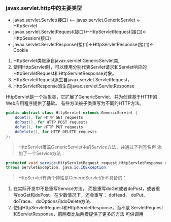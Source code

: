### javax.servlet.http中的主要类型

* javax.servlet.Servlet(接口) <-- javax.servlet.GenericServlet <- HttpServlet
* javax.servlet.ServletRequest(接口)<-HttpServletRequest(接口)<-HttpSession(接口)
* javax.servlet.ServletResponse(接口)<-HttpServletResponse(接口)<-Cookie

1. HttpServlet类继承自javax.servlet.GenericServlet类,
2. 使用HttpServlet时，可以使用分别代表Servlet请求和Servlet响应的
HttpServletRequest和HttpServletResponse对象。
3. HttpServletRequest派生自javax.servlet.ServletRequest，
4. HttpServletResponse派生自javax.servlet.ServletResponse

HttpServlet是一个抽象类，它扩展了GenericServlet，并为创建基于HTTP的Web应用程序提供了基础。 有些方法被子类重写为不同的HTTP方法。

```java
public abstract class HttpServlet extends GenericServlet {
    doGet(), for HTTP GET requests
    doPost(), for HTTP POST requests
    doPut(), for HTTP PUT requests
    doDelete(), for HTTP DELETE requests
};
```

>HttpServlet覆盖GenericServlet中的Service方法，并通过下列签名再
添加了一个Service方法：

```java
protected void service(HttpServletRequest request,HttpServletResponse response)
throws ServletException, java.io.IOException
```

>HttpServlet有两个特性是GenericServlet所不具备的：

1. 在实际开发中不是重写Service方法， 而是重写doGet或者doPost，或者重
写doGet和doPost。在少数情况下，还会重写： doHead、 doPut、 doTrace、
doOptions和doDelete方法.
2. 使用HttpServletRequest和HttpServletResponse，而不是
ServletRequest和ServletResponse，前两者比后两者提供了更多的方法
可供调用
